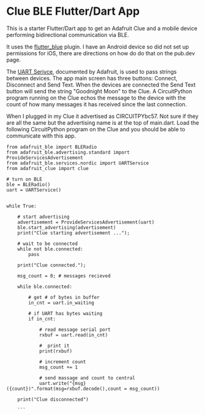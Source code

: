 # Clue BLE Flutter/Dart App

This is a starter Flutter/Dart app to get an Adafruit Clue and a mobile device performing bidirectional communication via BLE. 

It uses the [flutter_blue](https://pub.dev/packages/flutter_blue) plugin. I have an Android device so did not set up permissions for iOS, there are directions on how do do that on the pub.dev page.

The [UART Serivce](https://learn.adafruit.com/introducing-adafruit-ble-bluetooth-low-energy-friend/uart-service), documented by Adafruit, is used to pass strings between devices. The app main screen has three buttons: Connect, Disconnect and Send Text. When the devices are connected the Send Text button will send the string "Goodnight Moon" to the Clue. A CircuitPython program running on the Clue echos the message to the device with the count of how many messages it has received since the last connection.

When I plugged in my Clue it advertised as CIRCUITPYbc57. Not sure if they are all the same but the advertising name is at the top of main.dart. Load the following CircuitPython program on the Clue and you should be able to communicate with this app.

```
from adafruit_ble import BLERadio
from adafruit_ble.advertising.standard import ProvideServicesAdvertisement
from adafruit_ble.services.nordic import UARTService
from adafruit_clue import clue

# turn on BLE
ble = BLERadio()
uart = UARTService()


while True:
    
    # start advertising
    advertisement = ProvideServicesAdvertisement(uart)
    ble.start_advertising(advertisement)
    print("Clue starting advertisement ...");
    
    # wait to be connected
    while not ble.connected:
        pass
    
    print("Clue connected.");
    
    msg_count = 0; # messages recieved

    while ble.connected:
        
        # get # of bytes in buffer
        in_cnt = uart.in_waiting
        
        # if UART has bytes waiting
        if in_cnt:
        
            # read message serial port
            rxbuf = uart.read(in_cnt)
        
            #  print it
            print(rxbuf)
            
            # increment count
            msg_count += 1
            
            # send massage and count to central
            uart.write("{msg} ({count})".format(msg=rxbuf.decode(),count = msg_count))
          
    print("Clue disconnected")
    
    ```
